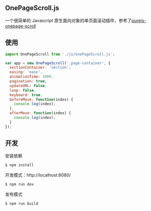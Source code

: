 ## OnePageScroll.js

一个很简单的 Javascript 原生面向对象的单页面滚动插件，参考了[purejs-onepage-scroll](https://github.com/peachananr/purejs-onepage-scroll)

## 使用

```js
import OnePageScroll from './js/onePageScroll.js';

var app = new OnePageScroll('.page-container', {
  sectionContainer: 'section',
  easing: 'ease',
  animationTime: 1000,
  pagination: true,
  updateURL: false,
  loop: false,
  keyboard: true,
  beforeMove: function(index) {
    console.log(index);
  },
  afterMove: function(index) {
    console.log(index);
  }
});
```

## 开发

安装依赖

```sh
$ npm install
```

开发模式：http://localhost:8080/

```sh
$ npm run dev
```

发布模式

```sh
$ npm run build
```
